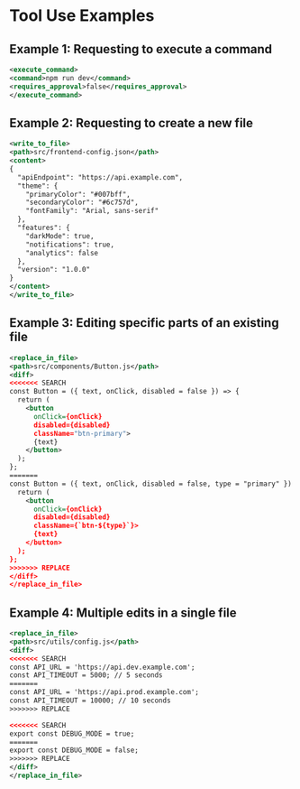 # Tool Use Examples

## Example 1: Requesting to execute a command

```xml
<execute_command>
<command>npm run dev</command>
<requires_approval>false</requires_approval>
</execute_command>
```

## Example 2: Requesting to create a new file

```xml
<write_to_file>
<path>src/frontend-config.json</path>
<content>
{
  "apiEndpoint": "https://api.example.com",
  "theme": {
    "primaryColor": "#007bff",
    "secondaryColor": "#6c757d",
    "fontFamily": "Arial, sans-serif"
  },
  "features": {
    "darkMode": true,
    "notifications": true,
    "analytics": false
  },
  "version": "1.0.0"
}
</content>
</write_to_file>
```

## Example 3: Editing specific parts of an existing file

```xml
<replace_in_file>
<path>src/components/Button.js</path>
<diff>
<<<<<<< SEARCH
const Button = ({ text, onClick, disabled = false }) => {
  return (
    <button
      onClick={onClick}
      disabled={disabled}
      className="btn-primary">
      {text}
    </button>
  );
};
=======
const Button = ({ text, onClick, disabled = false, type = "primary" }) => {
  return (
    <button
      onClick={onClick}
      disabled={disabled}
      className={`btn-${type}`}>
      {text}
    </button>
  );
};
>>>>>>> REPLACE
</diff>
</replace_in_file>
```

## Example 4: Multiple edits in a single file

```xml
<replace_in_file>
<path>src/utils/config.js</path>
<diff>
<<<<<<< SEARCH
const API_URL = 'https://api.dev.example.com';
const API_TIMEOUT = 5000; // 5 seconds
=======
const API_URL = 'https://api.prod.example.com';
const API_TIMEOUT = 10000; // 10 seconds
>>>>>>> REPLACE

<<<<<<< SEARCH
export const DEBUG_MODE = true;
=======
export const DEBUG_MODE = false;
>>>>>>> REPLACE
</diff>
</replace_in_file>
```
